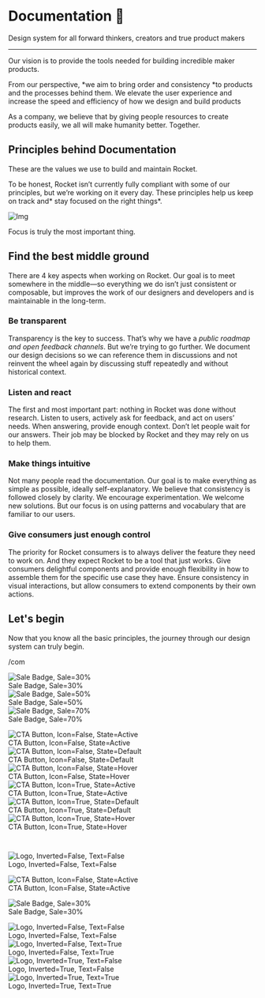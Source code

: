 
# Documentation 🚀

Design system for all forward thinkers, creators and true product makers

---

Our vision is to provide the tools needed for building incredible maker products.

From our perspective, *we aim to bring order and consistency *to products and the processes behind them. We elevate the user experience and increase the speed and efficiency of how we design and build products

As a company, we believe that by giving people resources to create products easily, we all will make humanity better. Together.

## Principles behind Documentation

These are the values we use to build and maintain Rocket.

To be honest, Rocket isn’t currently fully compliant with some of our principles, but we’re working on it every day. These principles help us keep on track and* stay focused on the right things*.

![Img](https://studio-assets.supernova.io/design-systems/14533/9289758a-6300-472a-bbc6-a57098081abf.jpeg)

Focus is truly the most important thing.

## Find the best middle ground

There are 4 key aspects when working on Rocket. Our goal is to meet somewhere in the middle—so everything we do isn’t just consistent or composable, but improves the work of our designers and developers and is maintainable in the long-term.

### Be transparent

Transparency is the key to success. That’s why we have a *public roadmap and open feedback channels*. But we’re trying to go further. We document our design decisions so we can reference them in discussions and not reinvent the wheel again by discussing stuff repeatedly and without historical context.

### Listen and react

The first and most important part: nothing in Rocket was done without research. Listen to users, actively ask for feedback, and act on users’ needs. When answering, provide enough context. Don’t let people wait for our answers. Their job may be blocked by Rocket and they may rely on us to help them.

### Make things intuitive

Not many people read the documentation. Our goal is to make everything as simple as possible, ideally self-explanatory. We believe that consistency is followed closely by clarity. We encourage experimentation. We welcome new solutions. But our focus is on using patterns and vocabulary that are familiar to our users.

### Give consumers just enough control

The priority for Rocket consumers is to always deliver the feature they need to work on. And they expect Rocket to be a tool that just works. Give consumers delightful components and provide enough flexibility in how to assemble them for the specific use case they have. Ensure consistency in visual interactions, but allow consumers to extend components by their own actions.

## Let's begin

Now that you know all the basic principles, the journey through our design system can truly begin.

/com

  
![Sale Badge, Sale=30%](https://studio-assets.supernova.io/design-systems/14533/2858a486-e177-4bef-a9a1-7e8eed15fe64.png)  
Sale Badge, Sale=30%  
![Sale Badge, Sale=50%](https://studio-assets.supernova.io/design-systems/14533/c979686a-0bb5-4982-a149-d8744ddbb6fa.png)  
Sale Badge, Sale=50%  
![Sale Badge, Sale=70%](https://studio-assets.supernova.io/design-systems/14533/9a8abd00-cbbd-4ab2-bb5b-8e048100edd3.png)  
Sale Badge, Sale=70%  


  
![CTA Button, Icon=False, State=Active](https://studio-assets.supernova.io/design-systems/14533/0f3611f0-4451-4ddb-92df-8663f58f4ce3.png)  
CTA Button, Icon=False, State=Active  
![CTA Button, Icon=False, State=Default](https://studio-assets.supernova.io/design-systems/14533/cf1cea05-46c1-467f-8c36-b0cbb7b90c4d.png)  
CTA Button, Icon=False, State=Default  
![CTA Button, Icon=False, State=Hover](https://studio-assets.supernova.io/design-systems/14533/38e4b76c-f014-4687-9391-40f5dc9d0c78.png)  
CTA Button, Icon=False, State=Hover  
![CTA Button, Icon=True, State=Active](https://studio-assets.supernova.io/design-systems/14533/136368c1-e9bd-4cd3-bb8e-05dab8b63c6f.png)  
CTA Button, Icon=True, State=Active  
![CTA Button, Icon=True, State=Default](https://studio-assets.supernova.io/design-systems/14533/3c08c1cd-d765-409a-a512-c1651411379a.png)  
CTA Button, Icon=True, State=Default  
![CTA Button, Icon=True, State=Hover](https://studio-assets.supernova.io/design-systems/14533/9ea3c0a1-c9dd-4bdb-8522-1f823316f8c5.png)  
CTA Button, Icon=True, State=Hover  


```javascript  
  
```

  
![Logo, Inverted=False, Text=False](https://studio-assets.supernova.io/design-systems/14533/c2b9faac-d4d8-4c8b-b4ca-601aa55a254a.png)  
Logo, Inverted=False, Text=False  


  
  


  
![CTA Button, Icon=False, State=Active](https://studio-assets.supernova.io/design-systems/14533/0f3611f0-4451-4ddb-92df-8663f58f4ce3.png)  
CTA Button, Icon=False, State=Active  


  
![Sale Badge, Sale=30%](https://studio-assets.supernova.io/design-systems/14533/2858a486-e177-4bef-a9a1-7e8eed15fe64.png)  
Sale Badge, Sale=30%  


  
![Logo, Inverted=False, Text=False](https://studio-assets.supernova.io/design-systems/14533/c2b9faac-d4d8-4c8b-b4ca-601aa55a254a.png)  
Logo, Inverted=False, Text=False  
![Logo, Inverted=False, Text=True](https://studio-assets.supernova.io/design-systems/14533/f1afb4a2-5421-4880-831e-ba71ef7e9761.png)  
Logo, Inverted=False, Text=True  
![Logo, Inverted=True, Text=False](https://studio-assets.supernova.io/design-systems/14533/86c9dfab-5dc9-467d-a3b7-fd21204c6b74.png)  
Logo, Inverted=True, Text=False  
![Logo, Inverted=True, Text=True](https://studio-assets.supernova.io/design-systems/14533/2624874d-ab85-4cd8-be6f-b73e38e6e8f2.png)  
Logo, Inverted=True, Text=True  
